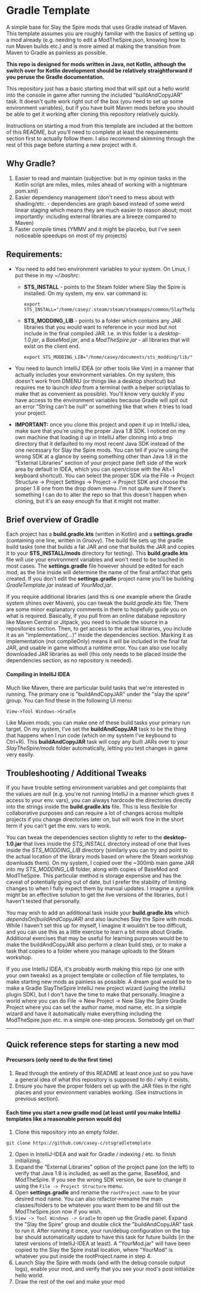 # Gradle Template

A simple base for Slay the Spire mods that uses Gradle instead of Maven. This template assumes you are roughly familiar with the basics of setting up a mod already (e.g. needing to edit a ModTheSpire.json, knowing how to run Maven builds etc.) and is more aimed at making the transition from Maven to Gradle as painless as possible. 

**This repo is designed for mods written in Java, not Kotlin, although the switch over for Kotlin development should be relatively straightforward if you peruse the Gradle documentation.**

This repository just has a basic starting mod that will spit out a hello world into the console in game after running the included "buildAndCopyJAR" task. It doesn't quite work right out of the box (you need to set up some environment variables), but if you have built Maven mods before you should be able to get it working after cloning this repository relatively quickly.

Instructions on starting a mod from this template are included at the bottom of this README, but you'll need to complete at least the requirements section first to actually follow them. I also recommend skimming through the rest of this page before starting a new project with it.

## Why Gradle?
1. Easier to read and maintain (subjective: but in my opinion tasks in the Kotlin script are miles, miles, miles ahead of working with a nightmare pom.xml)
2. Easier dependency management (don't need to mess about with shading/etc. - dependencies are graph based instead of some weird linear staging which means they are much easier to reason about; most importantly: including external libraries are a breeze compared to Maven)
3. Faster compile times (YMMV and it might be placebo, but I've seen noticeable speedups on most of my projects)

## Requirements:

* You need to add two environment variables to your system. On Linux, I put these in my *~/.bashrc*:
  
    * **STS_INSTALL** - points to the Steam folder where Slay the Spire is installed. On my system, my env. var command is:
  
      ```
      export STS_INSTALL="/home/casey/.steam/steam/steamapps/common/SlayTheSpire/"
      ```
  * **STS_MODDING_LIB** - points to a folder which contains any JAR libraries that you would want to reference in your mod but not include in the final compiled JAR. I.e. in this folder is a *desktop-1.0.jar*, a *BaseMod.jar*, and a *ModTheSpire.jar* - all libraries that will exist on the client end.
      ```
      export STS_MODDING_LIB="/home/casey/documents/sts_modding/lib/"
      ```

* You need to launch IntelliJ IDEA (or other tools like Vim) in a manner that actually includes your environment variables. On my system, this doesn't work from DMENU (or things like a desktop shortcut) but requires me to launch *idea* from a terminal (with a helper script/alias to make that as convenient as possible). You'll know very quickly if you have access to the environment variables because Gradle will spit out an error "String can't be null" or something like that when it tries to load your project.

* **IMPORTANT:** once you clone this project and open it up in IntelliJ idea, make sure that you're using the proper Java 1.8 SDK. I noticed on my own machine that loading it up in IntelliJ after cloning into a tmp directory that it defaulted to my most recent Java SDK instead of the one necessary for Slay the Spire mods. You can tell if you're using the wrong SDK at a glance by seeing something other than Java 1.8 in the "External Libraries" section of your project pane (left side of the work area by default in IDEA, which you can open/close with the Alt+1 keyboard shortcut). You can select the proper SDK via the File -> Project Structure -> Project Settings -> Project -> Project SDK and choose the proper 1.8 one from the drop down menu. I'm not quite sure if there's something I can do to alter the repo so that this doesn't happen when cloning, but it's an easy enough fix that it might not matter.

## Brief overview of Gradle
Each project has a **build.gradle.kts** (written in Kotlin) and a **settings.gradle** (containing one line, written in Groovy). The build file sets up the gradle build tasks (one that builds a fat JAR and one that builds the JAR and copies it to your **STS_INSTALL/mods** directory for testing). This **build.gradle.kts** file will use your environment variables and won't need to be touched in most cases. The **settings.gradle** file however should be edited for each mod, as the line inside will determine the name of the final artifact that gets created. If you don't edit the **settings.gradle** project name you'll be building *GradleTemplate.jar* instead of *YourMod.jar*.

If you require additional libraries (and this is one example where the Gradle system shines over Maven), you can tweak the *build.gradle.kts* file. There are some minor explanatory comments in there to hopefully guide you on what is required. Basically, if you pull from an online database repository like Maven Central or Jitpack, you need to include the source in a repositories section. Then, to get access to the actual libraries, you include it as an "implementation(...)" inside the dependencies section. Marking it as implementation (not compileOnly) means it will be included in the final fat JAR, and usable in game without a runtime error. You can also use locally downloaded JAR libraries as well (this only needs to be placed inside the dependencies section, as no repository is needed).

#### Compiling in IntelliJ IDEA
Much like Maven, there are particular build tasks that we're interested in running. The primary one is "buildAndCopyJAR" under the "slay the spire" group. You can find these in the following UI menu:

    View->Tool Windows->Gradle

Like Maven mods, you can make one of these build tasks your primary run target. On my system, I've set the **buildAndCopyJAR** task to be the thing that happens when I run code (which on my system I've keybound to Ctrl+R). This **buildAndCopyJAR** task will copy any built JARs over to your *SlayTheSpire/mods* folder automatically, letting you test changes in game very easily.

## Troubleshooting / Additional Tweaks

If you have trouble setting environment variables and get complaints that the values are null (e.g. you're not running IntelliJ in a manner which gives it access to your env. vars), you can always hardcode the directories directly into the strings inside the **build.gradle.kts** file. This is less flexible for collaborative purposes and can require a lot of changes across multiple projects if you change directories later on, but will work fine in the short term if you can't get the env. vars to work.

You can tweak the dependencies section slightly to refer to the **desktop-1.0.jar** that lives inside the *STS_INSTALL* directory instead of one that lives inside the *STS_MODDING_LIB* directory (similarly you can try and point to the actual location of the library mods based on where the Steam workshop downloads them). On my system, I copied over the ~300mb main game JAR into my *STS_MODDING_LIB* folder, along with copies of BaseMod and ModTheSpire. This particular method is storage expensive and has the caveat of potentially going out of date, but I prefer the stability of limiting changes to when I fully expect them by manual updates. I imagine a symlink might be an effective solution to get the live versions of the libraries, but I haven't tested that personally.


You may wish to add an additional task inside your **build.gradle.kts** which *dependsOn(buildAndCopyJAR)* and also launches Slay the Spire with mods. While I haven't set this up for myself, I imagine it wouldn't be too difficult, and you can use this as a little exercise to learn a bit more about Gradle. Additional exercises that may be useful for learning purposes would be to make the buildAndCopyJAR also perform a clean build step, or to make a task that copies to a folder where you manage uploads to the Steam workshop.

If you use IntelliJ IDEA, it's probably worth making this repo (or one with your own tweaks) as a project template or collection of file templates, to make starting new mods as painless as possible. A dream goal would be to make a Gradle SlayTheSpire IntelliJ new project wizard (using the IntelliJ plugin SDK), but I don't have the time to make that personally. Imagine a world where you can do File -> New Project -> New Slay the Spire Gradle Project where you can set the author name, mod name, etc. in a simple wizard and have it automatically make everything including the ModTheSpire.json etc. in a simple one-step process. Somebody get on that!

---

## Quick reference steps for starting a new mod

#### Precursors (only need to do the first time)
1. Read through the entirety of this README at least once just so you have a general idea of what this repository is supposed to do / why it exists.
2. Ensure you have the proper folders set up with the JAR files in the right places and your environment variables working. (See instructions in previous section).
   
#### Each time you start a new gradle mod (at least until you make IntelliJ templates like a reasonable person would do)
1. Clone this repository into an empty folder.

```
git clone https://github.com/casey-c/stsgradletemplate
```

2. Open in IntelliJ-IDEA and wait for Gradle / indexing / etc. to finish initializing.
3. Expand the "External Libraries" option of the project pane (on the left) to verify that Java 1.8 is included, as well as the game, BaseMod, and ModTheSpire. If you see the wrong SDK version, be sure to change it using the ```File -> Project Structure``` menu.
4. Open **settings.gradle** and rename the ```rootProject.name``` to be your desired mod name. You can also refactor->rename the main classes/folders to be whatever you want them to be and fill out the ModTheSpire.json now if you wish.
5. ```View -> Tool Windows -> Gradle``` to open up the Gradle panel. Expand the "Slay the Spire" group and double click the "buildAndCopyJAR" task to run it. After running it once, your run/debug configuration on the top bar should automatically update to have this task for future builds (in the latest versions of IntelliJ-IDEA at least). A "YourMod.jar" will have been copied to the Slay the Spire install location, where "YourMod" is whatever you put inside the rootProject.name in step 4.
6. Launch Slay the Spire with mods (and with the debug console output logs), enable your mod, and verify that you see your mod's post initialize hello world.
7. Draw the rest of the owl and make your mod